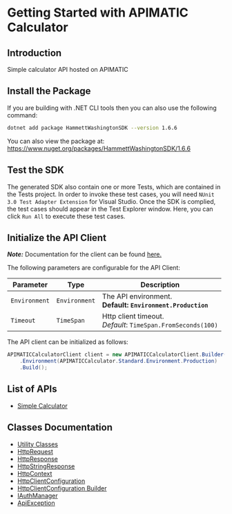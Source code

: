 
# Getting Started with APIMATIC Calculator

## Introduction

Simple calculator API hosted on APIMATIC

## Install the Package

If you are building with .NET CLI tools then you can also use the following command:

```bash
dotnet add package HammettWashingtonSDK --version 1.6.6
```

You can also view the package at:
https://www.nuget.org/packages/HammettWashingtonSDK/1.6.6

## Test the SDK

The generated SDK also contain one or more Tests, which are contained in the Tests project. In order to invoke these test cases, you will need `NUnit 3.0 Test Adapter Extension` for Visual Studio. Once the SDK is complied, the test cases should appear in the Test Explorer window. Here, you can click `Run All` to execute these test cases.

## Initialize the API Client

**_Note:_** Documentation for the client can be found [here.](https://www.github.com/ZahraN444/hammett-washington-dotnet-sdk/tree/1.6.6/doc/client.md)

The following parameters are configurable for the API Client:

| Parameter | Type | Description |
|  --- | --- | --- |
| `Environment` | `Environment` | The API environment. <br> **Default: `Environment.Production`** |
| `Timeout` | `TimeSpan` | Http client timeout.<br>*Default*: `TimeSpan.FromSeconds(100)` |

The API client can be initialized as follows:

```csharp
APIMATICCalculatorClient client = new APIMATICCalculatorClient.Builder()
    .Environment(APIMATICCalculator.Standard.Environment.Production)
    .Build();
```

## List of APIs

* [Simple Calculator](https://www.github.com/ZahraN444/hammett-washington-dotnet-sdk/tree/1.6.6/doc/controllers/simple-calculator.md)

## Classes Documentation

* [Utility Classes](https://www.github.com/ZahraN444/hammett-washington-dotnet-sdk/tree/1.6.6/doc/utility-classes.md)
* [HttpRequest](https://www.github.com/ZahraN444/hammett-washington-dotnet-sdk/tree/1.6.6/doc/http-request.md)
* [HttpResponse](https://www.github.com/ZahraN444/hammett-washington-dotnet-sdk/tree/1.6.6/doc/http-response.md)
* [HttpStringResponse](https://www.github.com/ZahraN444/hammett-washington-dotnet-sdk/tree/1.6.6/doc/http-string-response.md)
* [HttpContext](https://www.github.com/ZahraN444/hammett-washington-dotnet-sdk/tree/1.6.6/doc/http-context.md)
* [HttpClientConfiguration](https://www.github.com/ZahraN444/hammett-washington-dotnet-sdk/tree/1.6.6/doc/http-client-configuration.md)
* [HttpClientConfiguration Builder](https://www.github.com/ZahraN444/hammett-washington-dotnet-sdk/tree/1.6.6/doc/http-client-configuration-builder.md)
* [IAuthManager](https://www.github.com/ZahraN444/hammett-washington-dotnet-sdk/tree/1.6.6/doc/i-auth-manager.md)
* [ApiException](https://www.github.com/ZahraN444/hammett-washington-dotnet-sdk/tree/1.6.6/doc/api-exception.md)

